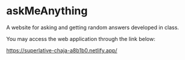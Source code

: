 # askMeAnything
A website for asking and getting random answers developed in class.

You may access the web application through the link below:

https://superlative-chaja-a8b1b0.netlify.app/

